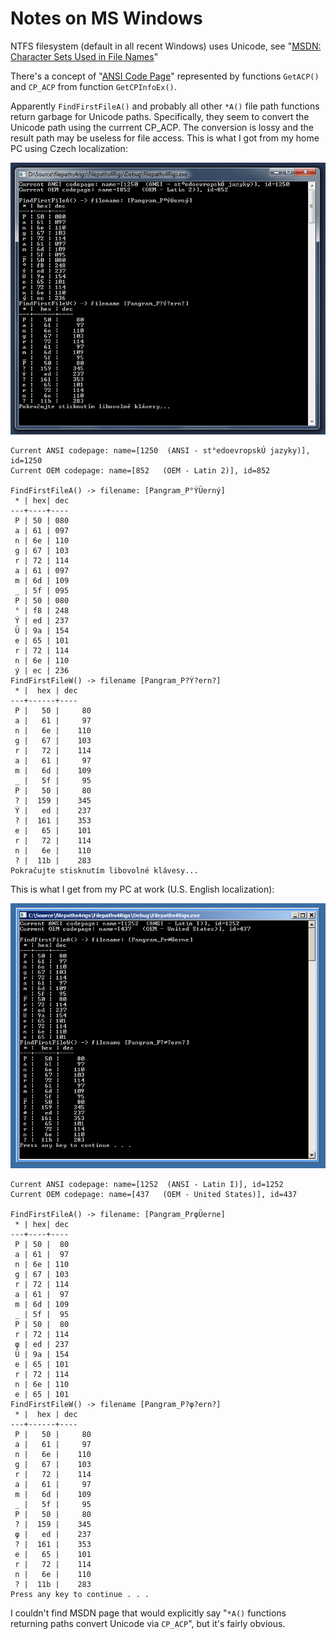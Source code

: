 
# Notes on MS Windows

NTFS filesystem (default in all recent Windows) uses Unicode, see "[MSDN: Character Sets Used in File Names](https://msdn.microsoft.com/en-us/library/windows/desktop/dd317748(v=vs.85).aspx)"

There's a concept of "[ANSI Code Page](https://en.wikipedia.org/wiki/Windows_code_page#ANSI_code_page)" represented 
by functions `GetACP()` and `CP_ACP` from function `GetCPInfoEx()`.

Apparently `FindFirstFileA()` and probably all other `*A()` file path functions return garbage for Unicode paths. 
Specifically, they seem to convert the Unicode path using the currrent CP_ACP. The conversion is lossy and the result path
may be useless for file access. This is what I got from my home PC using Czech localization:

![Screenshot on Win7 using Czech language](MSWindows-CP1250.png)

```
Current ANSI codepage: name=[1250  (ANSI - st°edoevropskÚ jazyky)], id=1250
Current OEM codepage: name=[852   (OEM - Latin 2)], id=852

FindFirstFileA() -> filename: [Pangram_P°ÝÜerný]
 * | hex| dec
---+----+----
 P | 50 | 080
 a | 61 | 097
 n | 6e | 110
 g | 67 | 103
 r | 72 | 114
 a | 61 | 097
 m | 6d | 109
 _ | 5f | 095
 P | 50 | 080
 ° | f8 | 248
 Ý | ed | 237
 Ü | 9a | 154
 e | 65 | 101
 r | 72 | 114
 n | 6e | 110
 ý | ec | 236
FindFirstFileW() -> filename [Pangram_P?Ý?ern?]
 * |  hex | dec
---+------+----
 P |   50 |     80
 a |   61 |     97
 n |   6e |    110
 g |   67 |    103
 r |   72 |    114
 a |   61 |     97
 m |   6d |    109
 _ |   5f |     95
 P |   50 |     80
 ? |  159 |    345
 Ý |   ed |    237
 ? |  161 |    353
 e |   65 |    101
 r |   72 |    114
 n |   6e |    110
 ? |  11b |    283
Pokračujte stisknutím libovolné klávesy...

```

This is what I get from my PC at work (U.S. English localization):

![Screenshot on Win7 using U.S.English language](MSWindows-CP1252.png)

```
Current ANSI codepage: name=[1252  (ANSI - Latin I)], id=1252
Current OEM codepage: name=[437   (OEM - United States)], id=437

FindFirstFileA() -> filename: [Pangram_PrφÜerne]
 * | hex| dec
---+----+----
 P | 50 |  80
 a | 61 |  97
 n | 6e | 110
 g | 67 | 103
 r | 72 | 114
 a | 61 |  97
 m | 6d | 109
 _ | 5f |  95
 P | 50 |  80
 r | 72 | 114
 φ | ed | 237
 Ü | 9a | 154
 e | 65 | 101
 r | 72 | 114
 n | 6e | 110
 e | 65 | 101
FindFirstFileW() -> filename [Pangram_P?φ?ern?]
 * |  hex | dec
---+------+----
 P |   50 |     80
 a |   61 |     97
 n |   6e |    110
 g |   67 |    103
 r |   72 |    114
 a |   61 |     97
 m |   6d |    109
 _ |   5f |     95
 P |   50 |     80
 ? |  159 |    345
 φ |   ed |    237
 ? |  161 |    353
 e |   65 |    101
 r |   72 |    114
 n |   6e |    110
 ? |  11b |    283
Press any key to continue . . .
```

I couldn't find MSDN page that would explicitly say "`*A()` functions returning paths convert Unicode via `CP_ACP`", but it's fairly obvious.
